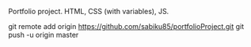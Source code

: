 Portfolio project.
HTML, CSS (with variables), JS.

git remote add origin https://github.com/sabiku85/portfolioProject.git
git push -u origin master